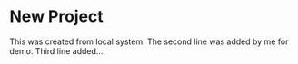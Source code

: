 # New Project
This was created from local system.
The second line was added by me for demo.
Third line added...